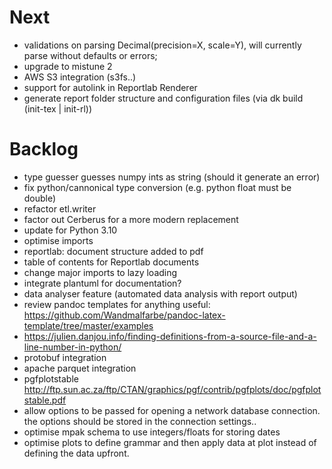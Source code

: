 # Next
* validations on parsing Decimal(precision=X, scale=Y), will currently parse
  without defaults or errors;
* upgrade to mistune 2
* AWS S3 integration (s3fs..)
* support for autolink in Reportlab Renderer
* generate report folder structure and configuration files (via dk build (init-tex | init-rl))

# Backlog 
* type guesser guesses numpy ints as string (should it generate an error)
* fix python/cannonical type conversion (e.g. python float must be double)
* refactor etl.writer
* factor out Cerberus for a more modern replacement
* update for Python 3.10
* optimise imports
* reportlab: document structure added to pdf 
* table of contents for Reportlab documents
* change major imports to lazy loading
* integrate plantuml for documentation?
* data analyser feature (automated data analysis with report output)
* review pandoc templates for anything useful: https://github.com/Wandmalfarbe/pandoc-latex-template/tree/master/examples
* https://julien.danjou.info/finding-definitions-from-a-source-file-and-a-line-number-in-python/
* protobuf integration
* apache parquet integration 
* pgfplotstable http://ftp.sun.ac.za/ftp/CTAN/graphics/pgf/contrib/pgfplots/doc/pgfplotstable.pdf
* allow options to be passed for opening a network database connection. the options should be stored in the connection settings..
* optimise mpak schema to use integers/floats for storing dates
* optimise plots to define grammar and then apply data at plot instead of defining the data upfront.

